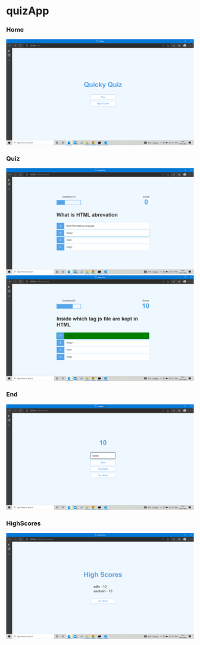 # quizApp

### Home
![Home](https://github.com/santosh-kumar9493/quizApp/blob/main/Home%20(2).png)<br>
### Quiz
![quiz](https://github.com/santosh-kumar9493/quizApp/blob/main/quiz.png)<br>
![app](https://github.com/santosh-kumar9493/quizApp/blob/main/app.png)<br>
### End
![end](https://github.com/santosh-kumar9493/quizApp/blob/main/end.png)<br>
### HighScores
![Hs](https://github.com/santosh-kumar9493/quizApp/blob/main/HighScores.png)<br>
